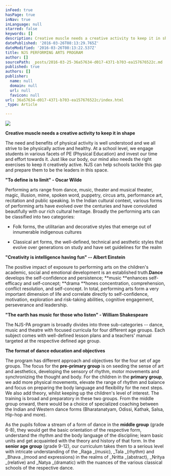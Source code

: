 ```yaml
---
inFeed: true
hasPage: true
inNav: true
inLanguage: null
starred: false
keywords: []
description: Creative muscle needs a creative activity to keep it in shape
datePublished: '2016-03-26T08:13:29.765Z'
dateModified: '2016-03-26T08:13:22.537Z'
title: NJS PERFORMING ARTS PROGRAM
author: []
sourcePath: _posts/2016-03-25-36a57634-d017-4371-b703-ea157676522c.md
published: true
authors: []
publisher:
  name: null
  domain: null
  url: null
  favicon: null
url: 36a57634-d017-4371-b703-ea157676522c/index.html
_type: Article

---
```

![](https://s3-us-west-2.amazonaws.com/the-grid-img/p/e478f4d452e52372cc8abc800a405d5ff5c6f411.jpg)

**Creative muscle needs a creative activity to keep it in shape**

The need and benefits of physical
activity is well understood and we all strive to be physically active and
healthy. At a school level, we engage students in various facets of PE
(Physical Education) and invest our time and effort towards it. Just like our
body, our mind also needs the right exercises to keep it creatively active. NJS
can help schools tackle this gap and prepare them to be the leaders in this
space.

**"To define is to limit" - Oscar Wilde**

Performing arts range from dance,
music, theater and musical theater, magic, illusion, mime, spoken word,
puppetry, circus arts, performance art, recitation and public speaking. In the
Indian cultural context, various forms of performing arts have evolved over the
centuries and have convoluted beautifully with our rich cultural heritage.
Broadly the performing arts can be classified into two categories:

- Folk forms, the utilitarian and
decorative styles that emerge out of innumerable indigenous cultures

- Classical art forms, the
well-defined, technical and aesthetic styles that evolve over generations on
study and have set guidelines for the realm

**"Creativity is intelligence having fun" -- Albert Einstein**

The positive impact of exposure
to performing arts on the children's academic, social and emotional development
is an established truth.**Dance** develops
the self-confidence and persistence; **music
**enhances self-efficacy and self-concept; **drama **hones concentration, comprehension, conflict resolution, and
self-concept. In total, performing arts form a very important dimension of life
and correlate directly to self-confidence, motivation, exploration and risk-taking
abilities, cognitive engagement, perseverance and leadership. 

**"The earth has music for those who listen" - William Shakespeare**

The NJS-PA program is broadly
divides into three sub-categories -- dance, music and theatre with focused
curricula for four different age groups. Each subject comes with well-defined lesson
plans and a teachers' manual targeted at the respective defined age group. 

**The format of dance education and objectives**

The program has different
approach and objectives for the four set of age groups. The focus for the **pre-primary group** is on seeding the
sense of art and aesthetics, developing the sensory of rhythm, motor movements
and synchronizing the thought and body. For the children in the **primary group**, we add more physical
movements, elevate the range of rhythm and balance and focus on preparing the
body language and flexibility for the next steps. We also add theory, whilst
keeping up the children's level of interest. The training is broad and
preparatory in these two groups. From the middle group onward, there would be a choice of specialized coaching between
the Indian and Western dance forms (Bharatanatyam, Odissi, Kathak, Salsa,
Hip-hop and more). 

As the pupils follow a stream of
a form of dance in the **middle group**
(grade 6-8), they would get the basic orientation of the respective form,
understand the rhythm and the body language of the discipline; learn basic
units and get acquainted with the theory and history of that form. In the **senior age group** (grade 9-12), our
curriculum takes them to a serious level with intricate understanding of the _Raga _(music), _Tala _(rhythm) and _Bhava _(mood
and expressions) in the realms of _Nritta _(abstract),
_Nritya _(relative) and _Natya _(dramatic) with the nuances of the
various classical schools of the respective dance.